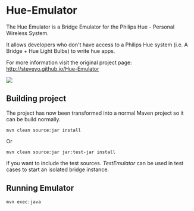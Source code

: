 Hue-Emulator
============

The Hue Emulator is a Bridge Emulator for the Philips Hue - Personal Wireless System.  

It allows developers who don't have access to a Philips Hue system (i.e.  A Bridge + Hue Light Bulbs) to write hue apps.


For more information visit the original project page: http://steveyo.github.io/Hue-Emulator

<img src="screenshot.png" />

## Building project
The project has now been transformed into a normal Maven project so it can be build normally.

    mvn clean source:jar install

Or

    mvn clean source:jar jar:test-jar install

if you want to include the test sources.
*TestEmulator* can be used in test cases to start an isolated bridge instance.

## Running Emulator

    mvn exec:java

